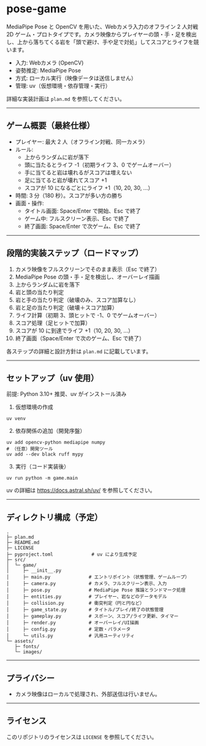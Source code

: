 # pose-game

MediaPipe Pose と OpenCV を用いた、Webカメラ入力のオフライン 2 人対戦 2D ゲーム・プロトタイプです。カメラ映像からプレイヤーの頭・手・足を検出し、上から落ちてくる岩を「頭で避け、手や足で対処」してスコアとライフを競います。

- 入力: Webカメラ (OpenCV)
- 姿勢推定: MediaPipe Pose
- 方式: ローカル実行（映像データは送信しません）
- 管理: uv（仮想環境・依存管理・実行）

詳細な実装計画は `plan.md` を参照してください。

---

## ゲーム概要（最終仕様）
- プレイヤー: 最大 2 人（オフライン対戦、同一カメラ）
- ルール:
  - 上からランダムに岩が落下
  - 頭に当たるとライフ -1（初期ライフ 3、0 でゲームオーバー）
  - 手に当てると岩は壊れるがスコアは増えない
  - 足に当てると岩が壊れてスコア +1
  - スコアが 10 になるごとにライフ +1（10, 20, 30, ...）
- 時間: 3 分（180 秒）。スコアが多い方の勝ち
- 画面・操作:
  - タイトル画面: Space/Enter で開始、Esc で終了
  - ゲーム中: フルスクリーン表示、Esc で終了
  - 終了画面: Space/Enter で次ゲーム、Esc で終了

---

## 段階的実装ステップ（ロードマップ）
1. カメラ映像をフルスクリーンでそのまま表示（Esc で終了）
2. MediaPipe Pose の頭・手・足を検出し、オーバーレイ描画
3. 上からランダムに岩を落下
4. 岩と頭の当たり判定
5. 岩と手の当たり判定（破壊のみ、スコア加算なし）
6. 岩と足の当たり判定（破壊＋スコア加算）
7. ライフ計算（初期 3、頭ヒットで -1、0 でゲームオーバー）
8. スコア処理（足ヒットで加算）
9. スコアが 10 に到達でライフ +1（10, 20, 30, ...）
10. 終了画面（Space/Enter で次のゲーム、Esc で終了）

各ステップの詳細と設計方針は `plan.md` に記載しています。

---

## セットアップ（uv 使用）
前提: Python 3.10+ 推奨、uv がインストール済み

1) 仮想環境の作成
```
uv venv
```

2) 依存関係の追加（開発序盤）
```
uv add opencv-python mediapipe numpy
# （任意）開発ツール
uv add --dev black ruff mypy
```

3) 実行（コード実装後）
```
uv run python -m game.main
```

uv の詳細は https://docs.astral.sh/uv/ を参照してください。

---

## ディレクトリ構成（予定）
```
.
├─ plan.md
├─ README.md
├─ LICENSE
├─ pyproject.toml              # uv により生成予定
├─ src/
│  └─ game/
│     ├─ __init__.py
│     ├─ main.py              # エントリポイント（状態管理、ゲームループ）
│     ├─ camera.py            # カメラ、フルスクリーン表示、入力
│     ├─ pose.py              # MediaPipe Pose 推論とランドマーク処理
│     ├─ entities.py          # プレイヤー、岩などのデータモデル
│     ├─ collision.py         # 衝突判定（円と円など）
│     ├─ game_state.py        # タイトル/プレイ/終了の状態管理
│     ├─ gameplay.py          # スポーン、スコア/ライフ更新、タイマー
│     ├─ render.py            # オーバーレイ/UI描画
│     ├─ config.py            # 定数・パラメータ
│     └─ utils.py             # 汎用ユーティリティ
└─ assets/
   ├─ fonts/
   └─ images/
```

---

## プライバシー
- カメラ映像はローカルで処理され、外部送信は行いません。

---

## ライセンス
このリポジトリのライセンスは `LICENSE` を参照してください。
